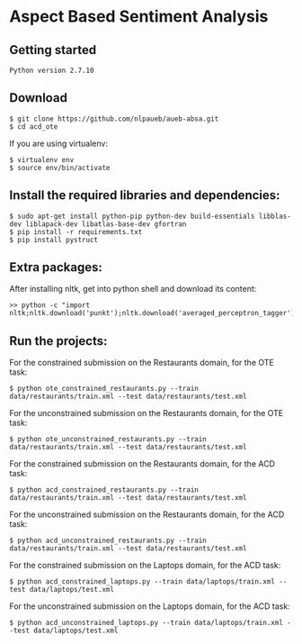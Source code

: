 # Aspect Based Sentiment Analysis

## Getting started

```
Python version 2.7.10
```

## Download

```
$ git clone https://github.com/nlpaueb/aueb-absa.git
$ cd acd_ote
```

If you are using virtualenv:

```
$ virtualenv env
$ source env/bin/activate
```

## Install the required libraries and dependencies:

```
$ sudo apt-get install python-pip python-dev build-essentials libblas-dev liblapack-dev libatlas-base-dev gfortran
$ pip install -r requirements.txt
$ pip install pystruct
```

## Extra packages:

After installing nltk, get into python shell and download its content:

```
>> python -c "import nltk;nltk.download('punkt');nltk.download('averaged_perceptron_tagger')"
```

## Run the projects:

For the constrained submission on the Restaurants domain, for the OTE task:

```
$ python ote_constrained_restaurants.py --train data/restaurants/train.xml --test data/restaurants/test.xml 
```

For the unconstrained submission on the Restaurants domain, for the OTE task:

```
$ python ote_unconstrained_restaurants.py --train data/restaurants/train.xml --test data/restaurants/test.xml 
```

For the constrained submission on the Restaurants domain, for the ACD task:

```
$ python acd_constrained_restaurants.py --train data/restaurants/train.xml --test data/restaurants/test.xml 
```

For the unconstrained submission on the Restaurants domain, for the ACD task:

```
$ python acd_unconstrained_restaurants.py --train data/restaurants/train.xml --test data/restaurants/test.xml 
```

For the constrained submission on the Laptops domain, for the ACD task:

```
$ python acd_constrained_laptops.py --train data/laptops/train.xml --test data/laptops/test.xml 
```

For the unconstrained submission on the Laptops domain, for the ACD task:

```
$ python acd_unconstrained_laptops.py --train data/laptops/train.xml --test data/laptops/test.xml 
```


